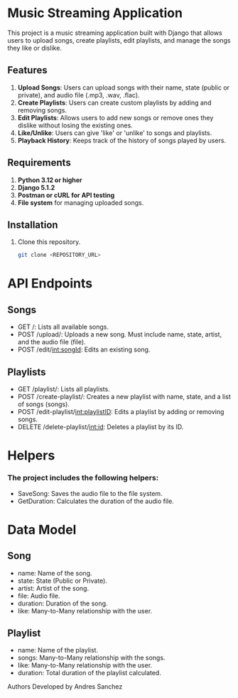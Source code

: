 # Music Streaming Application

This project is a music streaming application built with Django that allows users to upload songs, create playlists, edit playlists, and manage the songs they like or dislike.

## Features

1. **Upload Songs**: Users can upload songs with their name, state (public or private), and audio file (.mp3, .wav, .flac).
2. **Create Playlists**: Users can create custom playlists by adding and removing songs.
3. **Edit Playlists**: Allows users to add new songs or remove ones they dislike without losing the existing ones.
4. **Like/Unlike**: Users can give 'like' or 'unlike' to songs and playlists.
5. **Playback History**: Keeps track of the history of songs played by users.

## Requirements

1. **Python 3.12 or higher**
2. **Django 5.1.2**
3. **Postman or cURL for API testing**
4. **File system** for managing uploaded songs.

## Installation

1. Clone this repository.
   ```bash
   git clone <REPOSITORY_URL>

# API Endpoints
## Songs
* GET /: Lists all available songs.
* POST /upload/: Uploads a new song. Must include name, state, artist, and the audio file (file).
* POST /edit/<int:songId>: Edits an existing song.
## Playlists
* GET /playlist/: Lists all playlists.
* POST /create-playlist/: Creates a new playlist with name, state, and a list of songs (songs).
* POST /edit-playlist/<int:playlistID>: Edits a playlist by adding or removing songs.
* DELETE /delete-playlist/<int:id>: Deletes a playlist by its ID.

# Helpers
### The project includes the following helpers:

* SaveSong: Saves the audio file to the file system.
* GetDuration: Calculates the duration of the audio file.

# Data Model
## Song
* name: Name of the song.
* state: State (Public or Private).
* artist: Artist of the song.
* file: Audio file.
* duration: Duration of the song.
* like: Many-to-Many relationship with the user.

## Playlist
* name: Name of the playlist.
* songs: Many-to-Many relationship with the songs.
* like: Many-to-Many relationship with the user.
* duration: Total duration of the playlist calculated.

Authors
Developed by Andres Sanchez